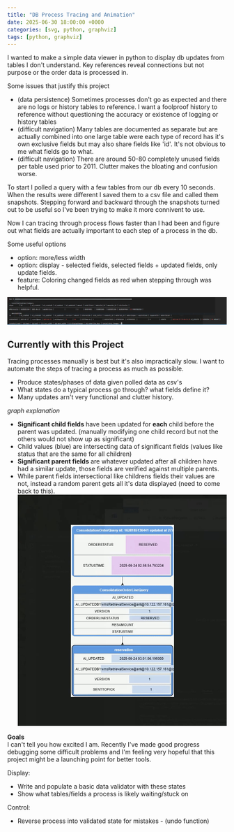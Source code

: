 ```yaml
---
title: "DB Process Tracing and Animation"
date: 2025-06-30 18:00:00 +0000
categories: [svg, python, graphviz]
tags: [python, graphviz]
---
```


I wanted to make a simple data viewer in python to display db updates from tables I don't understand. Key references reveal connections but not purpose or the order data is processed in.

Some issues that justify this project 
- (data persistence) Sometimes processes don't go as expected and there are no logs or history tables to reference. I want a foolproof history to reference without questioning the accuracy or existence of logging or history tables
- (difficult navigation) Many tables are documented as separate but are actually combined into one large table were each type of record has it's own exclusive fields but may also share fields like 'id'. It's not obvious to me what fields go to what.
- (difficult navigation) There are around 50-80 completely unused fields per table used prior to 2011. Clutter makes the bloating and confusion worse.

To start I polled a query with a few tables from our db every 10 seconds. When the results were different I saved them to a csv file and called them snapshots. Stepping forward and backward through the snapshots turned out to be useful so I've been trying to make it more connivent to use.

Now I can tracing through process flows faster than I had been and figure out what fields are actually important to each step of a process in the db. 

Some useful options
- option: more/less width
- option: display - selected fields, selected fields + updated fields, only update fields.
- feature: Coloring changed fields as red when stepping through was helpful. 

![csv_viewer](/assets/img/posts/phases/vcsv.PNG)

## Currently with this Project
Tracing processes manually is best but it's also impractically slow. I want to automate the steps of tracing a process as much as possible.
- Produce states/phases of data given polled data as csv's
- What states do a typical process go through? what fields define it?
- Many updates arn't very functional and clutter history.

*graph explanation*
- **Significant child fields** have been updated for **each** child before the parent was updated. (manually modifying one child record but not the others would not show up as significant)
- Child values (blue) are intersecting data of significant fields (values like status that are the same for all children)
- **Significant parent fields** are whatever updated after all children have had a similar update, those fields are verified against multiple parents. 
- While parent fields intersectional like childrens fields their values are not, instead a random parent gets all it's data displayed (need to come back to this). 
![flow_animation](/assets/img/posts/phases/phases.gif)

**Goals**  
I can't tell you how excited I am. Recently I've made good progress debugging some difficult problems and I'm feeling very hopeful that this project might be a launching point for better tools.

Display:  
- Write and populate a basic data validator with these states 
- Show what tables/fields a process is likely waiting/stuck on

Control:  
- Reverse process into validated state for mistakes - (undo function)